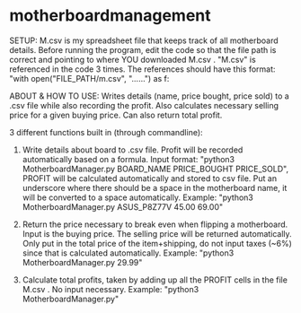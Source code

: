 # motherboardmanagement
SETUP:
M.csv is my spreadsheet file that keeps track of all motherboard details. Before running the program, edit the code so that the file path is correct and pointing to where YOU downloaded M.csv . "M.csv" is referenced in the code 3 times. The references should have this format: "with open("FILE_PATH/m.csv", "......") as f:

ABOUT & HOW TO USE:
Writes details (name, price bought, price sold) to a .csv file while also recording the profit. Also calculates necessary selling price for a given buying price. Can also return total profit.

3 different functions built in (through commandline):

1. Write details about board to .csv file. Profit will be recorded automatically based on a formula.
Input format: "python3 MotherboardManager.py BOARD_NAME PRICE_BOUGHT PRICE_SOLD", PROFIT will be calculated automatically and stored to csv file. Put an underscore where there should be a space in the motherboard name, it will be converted to a space automatically.
Example: "python3 MotherboardManager.py ASUS_P8Z77V 45.00 69.00"

2. Return the price necessary to break even when flipping a motherboard. Input is the buying price. The selling price will be returned automatically. Only put in the total price of the item+shipping, do not input taxes (~6%) since that is calculated automatically. 
Example: "python3 MotherboardManager.py 29.99"

3. Calculate total profits, taken by adding up all the PROFIT cells in the file  M.csv . No input necessary.
Example: "python3 MotherboardManager.py"



